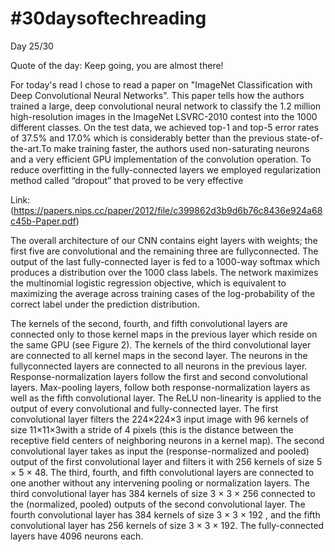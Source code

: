 # #30daysoftechreading

Day 25/30

Quote of the day: Keep going, you are almost there!

For today's read I chose to read a paper on "ImageNet Classification with Deep Convolutional Neural Networks". This paper tells how the authors trained a large, deep convolutional neural network to classify the 1.2 million high-resolution images in the ImageNet LSVRC-2010 contest into the 1000 different classes. On the test data, we achieved top-1 and top-5 error rates of 37.5% and 17.0% which is considerably better than the previous state-of-the-art.To make training faster, the authors used non-saturating neurons and a very efficient GPU implementation of the convolution operation. To reduce overfitting in the fully-connected layers we employed regularization method called “dropout” that proved to be very effective

Link: (https://papers.nips.cc/paper/2012/file/c399862d3b9d6b76c8436e924a68c45b-Paper.pdf)

The overall architecture of our CNN contains eight layers with weights; the first five are convolutional and the remaining three are fullyconnected. The output of the last fully-connected layer is fed to a 1000-way softmax which produces a distribution over the 1000 class labels. The network maximizes the multinomial logistic regression objective, which is equivalent to maximizing the average across training cases of the log-probability of the correct label under the prediction distribution.

The kernels of the second, fourth, and fifth convolutional layers are connected only to those kernel maps in the previous layer which reside on the same GPU (see Figure 2). The kernels of the third convolutional layer are connected to all kernel maps in the second layer. The neurons in the fullyconnected layers are connected to all neurons in the previous layer. Response-normalization layers follow the first and second convolutional layers. Max-pooling layers, follow both response-normalization layers as well as the fifth convolutional layer. The ReLU non-linearity is applied to the output of every convolutional and fully-connected layer. The first convolutional layer filters the 224×224×3 input image with 96 kernels of size 11×11×3with a stride of 4 pixels (this is the distance between the receptive field centers of neighboring neurons in a kernel map). The second convolutional layer takes as input the (response-normalized and pooled) output of the first convolutional layer and filters it with 256 kernels of size 5 × 5 × 48. The third, fourth, and fifth convolutional layers are connected to one another without any intervening pooling or normalization layers. The third convolutional layer has 384 kernels of size 3 × 3 × 256 connected to the (normalized, pooled) outputs of the second convolutional layer. The fourth convolutional layer has 384 kernels of size 3 × 3 × 192 , and the fifth convolutional layer has 256 kernels of size 3 × 3 × 192. The fully-connected layers have 4096 neurons each.
